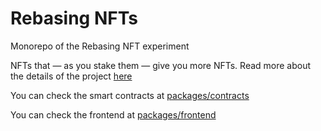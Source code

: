 # Rebasing NFTs

Monorepo of the Rebasing NFT experiment

NFTs that — as you stake them — give you more NFTs. Read more about the details of the project [here](https://wearenewt.xyz/roadmap/rebasing-nfts)

You can check the smart contracts at [packages/contracts](/packages/contracts)

You can check the frontend at [packages/frontend](/packages/frontend)
